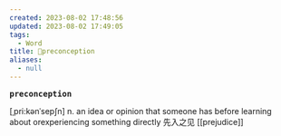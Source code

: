 ```yaml
---
created: 2023-08-02 17:48:56
updated: 2023-08-02 17:49:05
tags:
  - Word
title: 📖preconception
aliases:
  - null
---
```


<pre><strong>preconception</strong></pre>
[ˌpri:kənˈsepʃn]
n. an idea or opinion that someone has before learning about orexperiencing something directly 先⼊之⻅
[[prejudice]]
